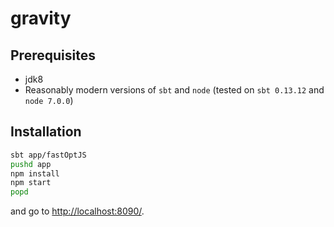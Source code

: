 # gravity

## Prerequisites
- jdk8
- Reasonably modern versions of `sbt` and `node` (tested on `sbt 0.13.12` and `node 7.0.0`)

## Installation
```bash
sbt app/fastOptJS
pushd app
npm install
npm start
popd
```
and go to [http://localhost:8090/](http://localhost:8090/).
